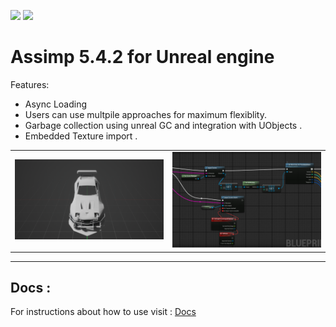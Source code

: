 ![](https://img.shields.io/badge/Status-Under%20Development-red) ![](https://img.shields.io/badge/Contribution-Help%20Needed-blue)
# Assimp  5.4.2 for  Unreal engine 
Features:
- Async Loading
- Users can use multpile approaches for maximum flexiblity. 
- Garbage collection using unreal GC and integration with UObjects .
- Embedded Texture import .


|             |  |
:-------------------------:|:-------------------------:
![](.github/Image1m.png)  |  ![](.github/Image2m.png)
---
## Docs  :  
For instructions about how to use visit : [Docs](https://github.com/irajsb/UE4_Assimp/wiki)


